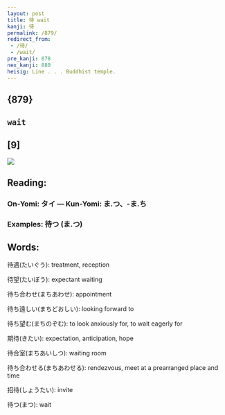 ```yaml
---
layout: post
title: 待 wait
kanji: 待
permalink: /879/
redirect_from:
 - /待/
 - /wait/
pre_kanji: 878
nex_kanji: 880
heisig: Line . . . Buddhist temple.
---
```


## {879}

## `wait`

## [9]

<div class="stroke"><img src="E5BE85.png" /></div>

## Reading:

### On-Yomi: タイ &mdash; Kun-Yomi: ま.つ、-ま.ち

### Examples: 待つ (ま.つ)

## Words:

待遇(たいぐう): treatment, reception

待望(たいぼう): expectant waiting

待ち合わせ(まちあわせ): appointment

待ち遠しい(まちどおしい): looking forward to

待ち望む(まちのぞむ): to look anxiously for, to wait eagerly for

期待(きたい): expectation, anticipation, hope

待合室(まちあいしつ): waiting room

待ち合わせる(まちあわせる): rendezvous, meet at a prearranged place and time

招待(しょうたい): invite

待つ(まつ): wait
